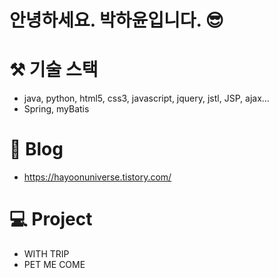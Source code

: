 # 안녕하세요. 박하윤입니다. 😎

# ⚒️ 기술 스택  
- java, python, html5, css3, javascript, jquery, jstl, JSP, ajax...
- Spring, myBatis

# 📝 Blog 
- https://hayoonuniverse.tistory.com/

# 💻 Project 
- WITH TRIP
- PET ME COME
